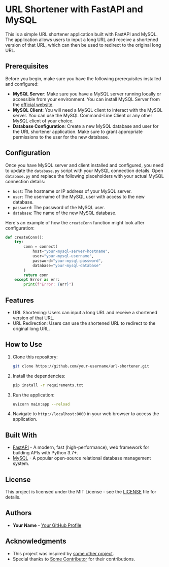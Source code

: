 # URL Shortener with FastAPI and MySQL

This is a simple URL shortener application built with FastAPI and MySQL. The application allows users to input a long URL and receive a shortened version of that URL, which can then be used to redirect to the original long URL.

## Prerequisites

Before you begin, make sure you have the following prerequisites installed and configured:

- **MySQL Server**: Make sure you have a MySQL server running locally or accessible from your environment. You can install MySQL Server from the [official website](https://dev.mysql.com/downloads/mysql/).
- **MySQL Client**: You will need a MySQL client to interact with the MySQL server. You can use the MySQL Command-Line Client or any other MySQL client of your choice.
- **Database Configuration**: Create a new MySQL database and user for the URL shortener application. Make sure to grant appropriate permissions to the user for the new database.

## Configuration

Once you have MySQL server and client installed and configured, you need to update the `database.py` script with your MySQL connection details. Open `database.py` and replace the following placeholders with your actual MySQL connection details:

- `host`: The hostname or IP address of your MySQL server.
- `user`: The username of the MySQL user with access to the new database.
- `password`: The password of the MySQL user.
- `database`: The name of the new MySQL database.

Here's an example of how the `createConn` function might look after configuration:

```python
def createConn():
    try:
        conn = connect(
            host="your-mysql-server-hostname",
            user="your-mysql-username",
            password="your-mysql-password",
            database="your-mysql-database"
        )
        return conn
    except Error as err:
        print(f"Error: {err}")
```

## Features

- URL Shortening: Users can input a long URL and receive a shortened version of that URL.
- URL Redirection: Users can use the shortened URL to redirect to the original long URL.

## How to Use

1. Clone this repository:

   ```sh
   git clone https://github.com/your-username/url-shortener.git
   ```

2. Install the dependencies:

   ```sh
   pip install -r requirements.txt
   ```

3. Run the application:

   ```sh
   uvicorn main:app --reload
   ```

4. Navigate to `http://localhost:8000` in your web browser to access the application.

## Built With

- [FastAPI](https://fastapi.tiangolo.com/) - A modern, fast (high-performance), web framework for building APIs with Python 3.7+.
- [MySQL](https://www.mysql.com/) - A popular open-source relational database management system.

## License

This project is licensed under the MIT License - see the [LICENSE](LICENSE) file for details.

## Authors

- **Your Name** - [Your GitHub Profile](https://github.com/your-username)

## Acknowledgments

- This project was inspired by [some other project](https://github.com/some-other-project).
- Special thanks to [Some Contributor](https://github.com/some-contributor) for their contributions.
